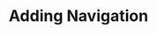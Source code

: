 ---
path: '/adding-navigation'
title: 'Adding Navigation'
order: 15
section: 'Navigation'
description: 'Adding navigation to a new page'
---